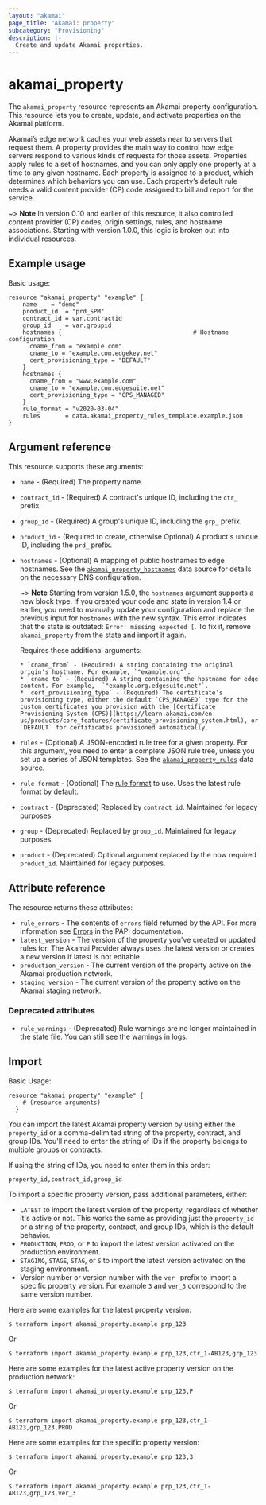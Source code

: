 ```yaml
---
layout: "akamai"
page_title: "Akamai: property"
subcategory: "Provisioning"
description: |-
  Create and update Akamai properties.
---
```


# akamai_property

The `akamai_property` resource represents an Akamai property configuration.
This resource lets you to create, update, and activate properties on the
Akamai platform.

Akamai’s edge network caches your web assets near to servers that request them.
A property provides the main way to control how edge servers respond to various
kinds of requests for those assets. Properties apply rules to a set of hostnames,
and you can only apply one property at a time to any given hostname. Each property
is assigned to a product, which determines which behaviors you can use. Each
property’s default rule needs a valid content provider (CP) code assigned to bill
and report for the service.

~> **Note** In version 0.10 and earlier of this resource, it also controlled content provider (CP) codes, origin settings, rules, and hostname associations. Starting with version 1.0.0, this logic is broken out into individual resources.

## Example usage

Basic usage:

```hcl
resource "akamai_property" "example" {
    name    = "demo"
    product_id  = "prd_SPM"
    contract_id = var.contractid
    group_id    = var.groupid
    hostnames {                                     # Hostname configuration
      cname_from = "example.com"
      cname_to = "example.com.edgekey.net"
      cert_provisioning_type = "DEFAULT"
    }
    hostnames {
      cname_from = "www.example.com"
      cname_to = "example.com.edgesuite.net"
      cert_provisioning_type = "CPS_MANAGED"
    }
    rule_format = "v2020-03-04"
    rules       = data.akamai_property_rules_template.example.json
}
```

## Argument reference

This resource supports these arguments:

* `name` - (Required) The property name.
* `contract_id` - (Required) A contract's unique ID, including the `ctr_` prefix.
* `group_id` - (Required) A group's unique ID, including the `grp_` prefix.
* `product_id` - (Required to create, otherwise Optional) A product's unique ID, including the `prd_` prefix.
* `hostnames` - (Optional) A mapping of public hostnames to edge hostnames. See the [`akamai_property_hostnames`](../data-sources/property_hostnames.md) data source for details on the necessary DNS configuration.

    ~> **Note** Starting from version 1.5.0, the `hostnames` argument supports a new block type. If you created your code and state in version 1.4 or earlier, you need to manually update your configuration and replace the previous input for `hostnames` with the new syntax. This error indicates that the state is outdated: `Error: missing expected [`. To fix it, remove `akamai_property` from the state and import it again.

    Requires these additional arguments:

      * `cname_from` - (Required) A string containing the original origin's hostname. For example, `"example.org"`.
      * `cname_to` - (Required) A string containing the hostname for edge content. For example,  `"example.org.edgesuite.net"`.
      * `cert_provisioning_type` - (Required) The certificate’s provisioning type, either the default `CPS_MANAGED` type for the custom certificates you provision with the [Certificate Provisioning System (CPS)](https://learn.akamai.com/en-us/products/core_features/certificate_provisioning_system.html), or `DEFAULT` for certificates provisioned automatically.
* `rules` - (Optional) A JSON-encoded rule tree for a given property. For this argument, you need to enter a complete JSON rule tree, unless you set up a series of JSON templates. See the [`akamai_property_rules`](../data-sources/property_rules.md) data source.
* `rule_format` - (Optional) The [rule format](https://developer.akamai.com/api/core_features/property_manager/v1.html#getruleformats) to use. Uses the latest rule format by default.
* `contract` - (Deprecated) Replaced by `contract_id`. Maintained for legacy purposes.
* `group` - (Deprecated) Replaced by `group_id`. Maintained for legacy purposes.
* `product` - (Deprecated) Optional argument replaced by the now required `product_id`. Maintained for legacy purposes.

## Attribute reference

The resource returns these attributes:

* `rule_errors` - The contents of `errors` field returned by the API. For more information see [Errors](https://developer.akamai.com/api/core_features/property_manager/v1.html#errors) in the PAPI documentation.
* `latest_version` - The version of the property you've created or updated rules for. The Akamai Provider always uses the latest version or creates a new version if latest is not editable.
* `production_version` - The current version of the property active on the Akamai production network.
* `staging_version` - The current version of the property active on the Akamai staging network.

### Deprecated attributes

* `rule_warnings` - (Deprecated) Rule warnings are no longer maintained in the state file. You can still see the warnings in logs.

## Import

Basic Usage:

```hcl
resource "akamai_property" "example" {
    # (resource arguments)
  }
```

You can import the latest Akamai property version by using either the `property_id` or a comma-delimited
string of the property, contract, and group IDs. You'll need to enter the string of IDs if the property belongs to multiple groups or contracts.

If using the string of IDs, you need to enter them in this order:

`property_id,contract_id,group_id`

To import a specific property version, pass additional parameters, either:

* `LATEST` to import the latest version of the property, regardless of whether it's active or not. This works the same as providing just the `property_id` or a string of the property, contract, and group IDs, which is the default behavior.
* `PRODUCTION`, `PROD`, or `P` to import the latest version activated on the production environment.
* `STAGING`, `STAGE`, `STAG`, or `S` to import the latest version activated on the staging environment.
* Version number or version number with the `ver_` prefix to import a specific property version. For example `3` and `ver_3` correspond to the same version number.


Here are some examples for the latest property version:

```shell
$ terraform import akamai_property.example prp_123
```

Or

```shell
$ terraform import akamai_property.example prp_123,ctr_1-AB123,grp_123
```

Here are some examples for the latest active property version on the production network:

```shell
$ terraform import akamai_property.example prp_123,P
```

Or

```shell
$ terraform import akamai_property.example prp_123,ctr_1-AB123,grp_123,PROD
```

Here are some examples for the specific property version:

```shell
$ terraform import akamai_property.example prp_123,3
```

Or

```shell
$ terraform import akamai_property.example prp_123,ctr_1-AB123,grp_123,ver_3
```
